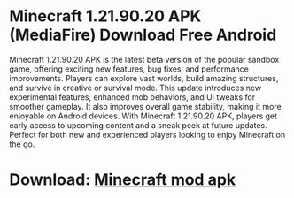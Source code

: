 ﻿# Minecraft 1.21.90.20 APK (MediaFire) Download Free Android
Minecraft 1.21.90.20 APK is the latest beta version of the popular sandbox game, offering exciting new features, bug fixes, and performance improvements. Players can explore vast worlds, build amazing structures, and survive in creative or survival mode. This update introduces new experimental features, enhanced mob behaviors, and UI tweaks for smoother gameplay. It also improves overall game stability, making it more enjoyable on Android devices. With Minecraft 1.21.90.20 APK, players get early access to upcoming content and a sneak peek at future updates. Perfect for both new and experienced players looking to enjoy Minecraft on the go.
# Download: [Minecraft mod apk](https://apkmodjoy.net/id/minecraft/)

